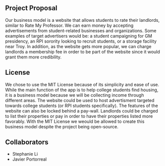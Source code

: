 ## Project Proposal

Our business model is a website that allows students to rate their landlords, similar to Rate My Professor. We can earn money by accepting advertisements from student-related businesses and organizations. Some examples of target advertisers would be: a student campaigning for GM presidency, an RPI sorority looking to recruit students, or a storage facility near Troy. In addition, as the website gets more popular, we can charge landlords a membership fee in order to be part of the website since it would grant them more credibility.

## License

We chose to use the MIT License because of its simplicity and ease of use. While the main function of the app is to help college students find housing, it is a business model because we will be collecting income through different areas. The website could be used to host advertisment targeted towards college students (or RPI students specifically). The features of the website can also be locked behind a pay-wall. Landlords could be charged to list their properties or pay in order to have their properties listed more favorably. With the MIT License we weould be allowed to create this business model despite the project being open-source.

## Collaborators

- Stephanie Li
- Javier Portorreal
